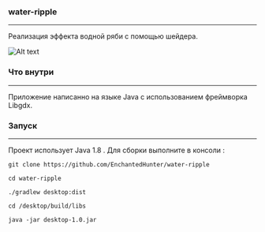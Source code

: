### water-ripple
***
Реализация эффекта водной ряби с помощью шейдера.

![Alt text](/img/anim.gif?raw=true "Water Ripple")

### Что внутри
***
Приложение написанно на языке Java с использованием фреймворка Libgdx.

### Запуск
***
Проект использует Java 1.8 .
Для сборки выполните в консоли :

`git clone https://github.com/EnchantedHunter/water-ripple`

`cd water-ripple`

`./gradlew desktop:dist`

`cd /desktop/build/libs`

`java -jar desktop-1.0.jar`